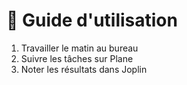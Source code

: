 # 📘 Guide d'utilisation

1. Travailler le matin au bureau
2. Suivre les tâches sur Plane
3. Noter les résultats dans Joplin